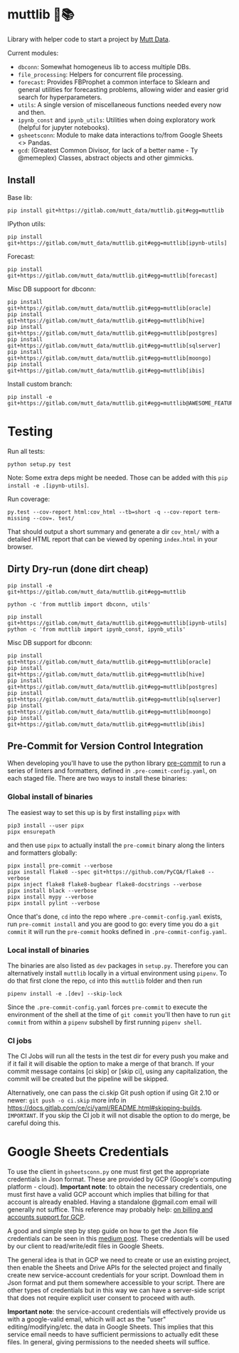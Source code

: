 # muttlib 🐶📚

Library with helper code to start a project by [Mutt Data](https://muttdata.ai/).

Current modules:

- `dbconn`: Somewhat homogeneus lib to access multiple DBs.
- `file_processing`: Helpers for concurrent file processing.
- `forecast`: Provides FBProphet a common interface to Sklearn and general
  utilities for forecasting problems, allowing wider and easier grid search for
  hyperparameters.
- `utils`: A single version of miscellaneous functions needed every now and then.
- `ipynb_const` and `ipynb_utils`: Utilities when doing exploratory work (helpful for jupyter notebooks).
- `gsheetsconn`: Module to make data interactions to/from Google Sheets <> Pandas.
- `gcd`: (Greatest Common Divisor, for lack of a better name - Ty @memeplex) Classes, abstract objects and other gimmicks. 

## Install

Base lib:

```commandline
pip install git+https://gitlab.com/mutt_data/muttlib.git#egg=muttlib
```

IPython utils:

```
pip install git+https://gitlab.com/mutt_data/muttlib.git#egg=muttlib[ipynb-utils]
```

Forecast:

```
pip install git+https://gitlab.com/mutt_data/muttlib.git#egg=muttlib[forecast]
```

Misc DB suppoort for dbconn:
```
pip install git+https://gitlab.com/mutt_data/muttlib.git#egg=muttlib[oracle]
pip install git+https://gitlab.com/mutt_data/muttlib.git#egg=muttlib[hive]
pip install git+https://gitlab.com/mutt_data/muttlib.git#egg=muttlib[postgres]
pip install git+https://gitlab.com/mutt_data/muttlib.git#egg=muttlib[sqlserver]
pip install git+https://gitlab.com/mutt_data/muttlib.git#egg=muttlib[moongo]
pip install git+https://gitlab.com/mutt_data/muttlib.git#egg=muttlib[ibis]
```

Install custom branch:
```
pip install -e git+https://gitlab.com/mutt_data/muttlib.git#egg=muttlib@AWESOME_FEATURE_BRANCH
```

# Testing
Run all tests:
```
python setup.py test
```
Note: Some extra deps might be needed. Those can be added with this `pip install -e .[ipynb-utils]`.

Run coverage:
```
py.test --cov-report html:cov_html --tb=short -q --cov-report term-missing --cov=. test/
```

That should output a short summary and generate a dir `cov_html/` with a detailed HTML report that can be viewed by opening `index.html` in your browser.


## Dirty Dry-run (done dirt cheap)

```commandline
pip install -e git+https://gitlab.com/mutt_data/muttlib.git#egg=muttlib

python -c 'from muttlib import dbconn, utils'

pip install git+https://gitlab.com/mutt_data/muttlib.git#egg=muttlib[ipynb-utils]
python -c 'from muttlib import ipynb_const, ipynb_utils'
```

Misc DB support for dbconn:

```commandline
pip install git+https://gitlab.com/mutt_data/muttlib.git#egg=muttlib[oracle]
pip install git+https://gitlab.com/mutt_data/muttlib.git#egg=muttlib[hive]
pip install git+https://gitlab.com/mutt_data/muttlib.git#egg=muttlib[postgres]
pip install git+https://gitlab.com/mutt_data/muttlib.git#egg=muttlib[sqlserver]
pip install git+https://gitlab.com/mutt_data/muttlib.git#egg=muttlib[moongo]
pip install git+https://gitlab.com/mutt_data/muttlib.git#egg=muttlib[ibis]
```

## Pre-Commit for Version Control Integration

When developing you'll have to use the python library
[pre-commit](https://pre-commit.com/) to run a series of linters and formatters, defined
in `.pre-commit-config.yaml`, on each staged file.  There are two ways to install these
binaries:

### Global install of binaries

The easiest way to set this up is by first installing `pipx` with

```commandline
pip3 install --user pipx
pipx ensurepath
```

and then use `pipx` to actually install the `pre-commit` binary along the linters and
formatters globally:

```commandline
pipx install pre-commit --verbose
pipx install flake8 --spec git+https://github.com/PyCQA/flake8 --verbose
pipx inject flake8 flake8-bugbear flake8-docstrings --verbose
pipx install black --verbose
pipx install mypy --verbose
pipx install pylint --verbose
```

Once that's done, `cd` into the repo where `.pre-commit-config.yaml` exists, run
`pre-commit install` and you are good to go: every time you do a `git commit` it will run
the `pre-commit` hooks defined in `.pre-commit-config.yaml`.

### Local install of binaries

The binaries are also listed as `dev` packages in `setup.py`. Therefore you can
alternatively install `muttlib` locally in a virtual environment using `pipenv`. To do
that first clone the repo, `cd` into this `muttlib` folder and then run

```commandline
pipenv install -e .[dev] --skip-lock
```

Since the `.pre-commit-config.yaml` forces `pre-commit` to execute the environment of the
shell at the time of `git commit` you'll then have to run `git commit` from within a
`pipenv` subshell by first running `pipenv shell`.


### CI jobs

The CI Jobs will run all the tests in the test dir for every push you make and if it fail it will disable the option to make a merge of that branch. 
If your commit message contains [ci skip] or [skip ci], using any capitalization, the commit will be created but the pipeline will be skipped.

Alternatively, one can pass the ci.skip Git push option if using Git 2.10 or newer: `git push -o ci.skip`
more info in https://docs.gitlab.com/ce/ci/yaml/README.html#skipping-builds.
`IMPORTANT`. If you skip the CI job it will not disable the option to do merge, be careful doing this.

# Google Sheets Credentials

To use the client in `gsheetsconn.py` one must first get the appropriate credentials in Json format. These are provided by GCP (Google's computing platform - cloud).
**Important note**: to obtain the necessary credentials, one must first have a valid GCP account which implies that billing for that account is already enabled. Having a standalone @gmail.com email will generally not suffice. This reference may probably help: [on billing and accounts support for GCP](https://cloud.google.com/support/billing/). 


A good and simple step by step guide on how to get the Json file credentials can be seen in this [medium post](https://medium.com/@denisluiz/python-with-google-sheets-service-account-step-by-step-8f74c26ed28e). These credentials will be used by our client to read/write/edit files in Google Sheets.

The general idea is that in GCP we need to create or use an existing project, then enable the Sheets and Drive APIs for the selected project and finally create new service-account credentials for your script. Download them in Json format and put them somewhere accessible to your script. 
There are other types of credentials but in this way we can have a server-side script that does not require explicit user consent to proceed with auth.

**Important note**: the service-account credentials will effectively provide us with a google-valid email, whicih will act as the "user" editing/modifying/etc. the data in Google Sheets. This implies that this service email needs to have sufficient permissions to actually edit these files. In general, giving permissions to the needed sheets will suffice. 
